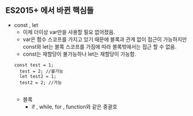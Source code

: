 ES2015+ 에서 바뀐 핵심들
-------------------

* const , let
    * 이제 더이상 var만을 사용할 필요 없어졌음.
    * var은 함수 스코프를 가지고 있기 때문에 블록과 관계 없이 접근이 가능하지만 <br>
    const와 let는 블록 스코프를 가짐에 따라 블록밖에서는 접근 할 수 없음.
    * const는 재할당이 불가능하나 let는 재할당이 가능함.
    <pre><code>const test = 1;
    test = 2; //불가능 
    let test2 = 1; 
    test2 = 2; //가능
    </code></pre>
    * 블록
        * if , while, for , function와 같은 중괄호
    
